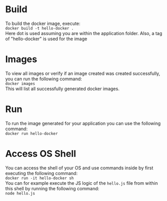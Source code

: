 # Build

To build the docker image, execute:\
`docker build -t hello-docker .`\
Here dot is used assuming you are within the application folder. Also, a tag of "hello-docker" is used for the image

# Images

To view all images or verify if an image created was created successfully, you can run the following command:\
`docker images`\
This will list all successfully generated docker images.

# Run

To run the image generated for your application you can use the following command:\
`docker run hello-docker`

# Access OS Shell

You can access the shell of your OS and use commands inside by first executing the following command:\
`docker run -it hello-docker sh`\
You can for example execute the JS logic of the `hello.js` file from within this shell by running the following command:\
`node hello.js`
